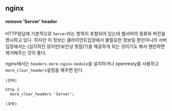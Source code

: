nginx
-----

#### remove 'Server' header
HTTP응답에 기본적으로 `Server`라는 항목이 포함되어 있는데 웹서버의 종류와 버전을
명시하고 있다. 하지만 이 정보는 클라이언트입장에서 불필요한 정보일 뿐만아니라
서버입장에서는 (심각하진 않지만)보안상 헛점(?)을 제공하게 되는 것이기도 해서
웬만하면 제거해주는 것이 좋다.

nginx에서는 `headers-more-nginx-module`을 설치하거나 openresty를 사용하고
`more_clear_headers`설정을 해주면 된다.

```
(전략)

http {
  more_clear_headers 'Server';
  
(후략)  
```

